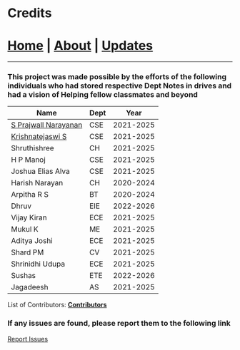# Credits

# [Home](./index.md) | [About](./about.md) | [Updates](./updates.md)

---

### This project was made possible by the efforts of the following individuals who had stored respective Dept Notes in drives and had a vision of Helping fellow classmates and beyond

| Name                                          | Dept | Year      |
| --------------------------------------------- | ---- | --------- |
| [S Prajwall Narayanan](https://developer1010x.github.io/PORTFOLIO/)                         | CSE  | 2021-2025 |
| [Krishnatejaswi S](https://kts-o7.github.io/) | CSE  | 2021-2025 |
| Shruthishree                                  | CH   | 2021-2025 |
| H P Manoj                                     | CSE  | 2021-2025 |
| Joshua Elias Alva                             | CSE  | 2021-2025 |
| Harish Narayan                                | CH   | 2020-2024 |
| Arpitha R S                                   | BT   | 2020-2024 |
| Dhruv                                         | EIE  | 2022-2026 |
| Vijay Kiran                                   | ECE  | 2021-2025 |
| Mukul K                                       | ME   | 2021-2025 |
| Aditya Joshi                                  | ECE  | 2021-2025 |
| Shard PM                                      | CV   | 2021-2025 |
| Shrinidhi Udupa                               | ECE  | 2021-2025 |
| Sushas                                        | ETE  | 2022-2026 |
| Jagadeesh                                      | AS  | 2021-2025 |


List of Contributors: [**Contributors**](https://docs.google.com/spreadsheets/d/1CcoPOLFaWOJdxpLAZfO3Y8h9M2i830wRb3_0TwbtZvM/edit?usp=sharing)

### If any issues are found, please report them to the following link

[Report Issues](https://forms.gle/dKSctaXneaB1uTtW6)
